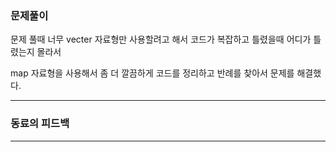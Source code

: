 ### 문제풀이

문제 풀때 너무 vecter 자료형만 사용할려고 해서 코드가 복잡하고 틀렸을때 어디가 틀렸는지 몰라서 

map 자료형을 사용해서 좀 더 깔끔하게 코드를 정리하고
반례를 찾아서 문제를 해결했다.


***
### 동료의 피드백

***